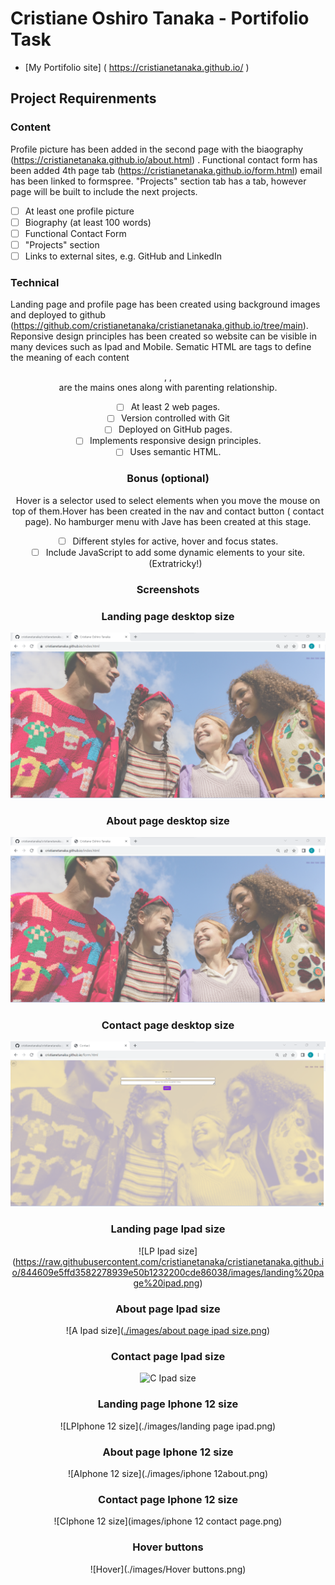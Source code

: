 # Cristiane Oshiro Tanaka - Portifolio Task
- [My Portifolio site] ( https://cristianetanaka.github.io/ )
## Project Requirenments
### Content
Profile picture has been added in the second page with the biaography  (https://cristianetanaka.github.io/about.html) . Functional contact form has been added 4th page tab (https://cristianetanaka.github.io/form.html) email has been linked to formspree. "Projects" section tab has a tab, however page will be built to include the next projects.
- [ ] At least one profile picture
- [ ] Biography (at least 100 words)
- [ ] Functional Contact Form
- [ ] "Projects" section
- [ ] Links to external sites, e.g. GitHub and LinkedIn
### Technical
Landing page and profile page has been created using background images and deployed to github (https://github.com/cristianetanaka/cristianetanaka.github.io/tree/main). Reponsive design principles has been created so website can be visible in many devices such as Ipad and Mobile.  Sematic HTML are tags to define the meaning of each content <header> , <body>, <footer> are the mains ones along with parenting relationship.
- [ ] At least 2 web pages.
- [ ] Version controlled with Git
- [ ] Deployed on GitHub pages.
- [ ] Implements responsive design principles.
- [ ] Uses semantic HTML.
### Bonus (optional) 
Hover is a selector used to select elements when you move the mouse on top of them.Hover has been created in the nav and contact button ( contact page). No hamburger menu with Jave has been created at this stage. 
- [ ] Different styles for active, hover and focus states.
- [ ] Include JavaScript to add some dynamic elements to your site. (Extratricky!)
### Screenshots

### Landing page desktop size
![LP desktop size](https://raw.githubusercontent.com/cristianetanaka/cristianetanaka.github.io/844609e5ffd3582278939e50b1232200cde86038/images/landing%20page%20desktop%20size.png)
### About page desktop size
![A desktop size ](https://github.com/cristianetanaka/cristianetanaka.github.io/blob/844609e5ffd3582278939e50b1232200cde86038/images/landing%20page%20desktop%20size.png)
### Contact page desktop size
![C desktop size](https://github.com/cristianetanaka/cristianetanaka.github.io/blob/844609e5ffd3582278939e50b1232200cde86038/images/contact%20page%20desktop%20size.png)
### Landing page Ipad size
![LP Ipad size] (https://raw.githubusercontent.com/cristianetanaka/cristianetanaka.github.io/844609e5ffd3582278939e50b1232200cde86038/images/landing%20page%20ipad.png)
### About page Ipad size
![A Ipad size]([./images/about page ipad size.png](https://raw.githubusercontent.com/cristianetanaka/cristianetanaka.github.io/844609e5ffd3582278939e50b1232200cde86038/images/iphone%2012about.png))
### Contact page Ipad size
![C Ipad size]()
### Landing page   Iphone 12 size
![LPIphone 12 size](./images/landing page ipad.png)
### About page  Iphone 12 size
![AIphone 12 size](./images/iphone 12about.png)
### Contact page  Iphone 12 size
![CIphone 12 size](images/iphone 12 contact page.png)
### Hover buttons
![Hover](./images/Hover buttons.png)
